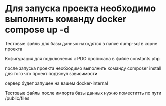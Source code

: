 # Для запуска проекта необходимо выполнить команду docker compose up -d

Тестовые файлы для базы данных находятся в папке dump-sql в корне проекта

Кофигурация для подключения к PDO прописана в файле constants.php

после запуска проекта необходимо выполнить команду composer install для того что проект подтянул зависимости

сервер будет запущен на вашем docker-internal

Тестовые файлы после импорта базы данных нужно поместитть по пути /public/files